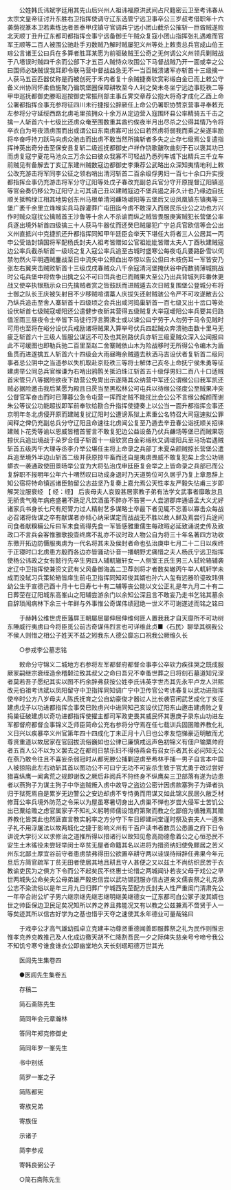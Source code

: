 <!-- { "loadSidebar": true } -->
　　公姓韩氏讳斌字廷用其先山后兴州人祖讳福原洪武间占尺籍密云卫至考讳春从太宗文皇帝征讨升东胜右卫指挥使调守辽东选管宁远卫事卒公三岁叔考借职年十六袭荫视篆本卫若素练达者景泰甲戌镇守官调兵宁远小团山截杀公摧斩一巨酋贼遂败北天顺丁丑升辽东都司都指挥佥事宁远备御壬午贼众复寇小团山指挥张礼遇难而官军王顺等二百人被围公驰赴手刃数贼乃解时贼屡犯义州等处上敕责总兵官成山伯王琮公言诸王公曰兵在多算者胜耳某愿为前驱破贼王公奇之无何调公义州领兵剿贼战于八塔误时贼四千余而公部下才五百人贼恃众攻围公下马督战贼乃开一面或幸之公曰围师必缺贼误我耳即令联马营中督战益急无不一当百贼溃诸军亦斩首十三级擒一人获马五百匹器仗称是而被创死于禾内者复十余贼捷奏钦赏彩缎白金已而上敕公守备义州协同怀柔伯施聚乃徧筑堡圈保障耕牧至今人利之癸未冬坐宁远边事贬秩二等甲申巡抚都御史滕昭巡按御史常振刑部主事丘霁交章荐公抱大将奇才成化乙酉上命公署都指挥佥事充参将征四川未行捷报公辞厥任上命公仍署职协赞京营事寻奉敕充左参将分守延绥西路北虏毛里孩拥众十余万从定边营入寇围环县公率精骑五千击之擒一人斩首六十七级比还虏众奄至围数重其酋约俟夜半月出尽杀之公得其情乃令将卒衣白为号夜溃虏围而出或谓公曰东南虏寡可出公曰若然虏将弱我而乘之矣遂率励将卒奋呼持刀跃马向虏众驰击而出虏不敢当然所擒斩者多失之止存七级焉公复遣指挥神英出奇分击至保安县复斩二级巡抚都御史卢祥作铙歌皷吹曲刻于石以褒其功已而虏复寇宁夏花马池众三万余公曰彼众我寡不可轻战乃悉列车城下出精兵三千立车前贼见有备解去丁亥辽东建州贼数寇边都御史李秉荐公武略出众深知夷情地利上敕公改充游击将军同李公征之领右哨出清河斩首二百余级俘男妇一百七十余口升实授都指挥佥事仍充游击将军分守辽阳等处戊子春改充副总兵官分守开原提督辽阳镇巡等官会奏仍移公为辽阳守上可其请己丑以建贼寇边不堡兵遏之非久计也乃缘边自抚顺关抵鸭绿江相其地势创东州马根单清河鹻场叆阳等五堡后又设凤凰镇东镇夷等三堡广袤千余里立烽堠实兵马辟灌莽广屯田迄今虏不敢深入而居民乐业公之功也方兴作时贼众寇扰公擒贼首王沙鲁等十余人不杀谕而纵之贼皆畏服庚寅贼犯长营堡公率兵逐出境外斩首四级擒三十人获马牛器仗而还癸巳贼屡犯广宁总兵官欧信等会公出义州直抵兴中克捷凯还升都指挥同知甲午廷臣会举天下堪任大将者三人公居其一丙申公受诰封镇国将军配杨氏封夫人祖考皆赠如公官祖妣妣皆赠太夫人丁酉秋建贼寇边公率兵截杀斩首一级顷之复入寇公率兵追至古城时盛寒公每夜屯兵要路卧雪以伺禁勿然火平明遇贼鏖战至日中流矢中公颊血出卒惊以告公但曰木枝伤耳一军皆安乃张左右翼夹击贼败斩首十三级戊戌春贼众八千余寇清河堡掩伏谷中而数骑薄城挑战时公屯兵堡中将佐争出擒之公不可曰饵兵也已而贼果大至公乃出兵背城列阵番休更战又使卒执银瓶示众曰先擒贼者赏之皆鼓跃而进贼遁去次日贼复围堡公登城分布将士御之队长王庆被矢射目不少移贼喧谓藁人庆拔矢还射贼骇公令严不可攻遂散去公乃纵兵追击至舍人寨斩首十四级顷之会兵出咸河捣巢斩首一百七级又出十岔口等处设伏斩首七级贼寇叆阳还公遣健步夜斫其营得五级贼复大举寇叆阳公率兵要其归路值淫雨三昼夜令士卒皆下马徒行浮言腾沸士或以谏公曰宁劳于人勿劳于马令见贼时可用也至将在峪分设伏兵戒励诸将贼果入算举号伏兵四起贼众奔溃驰击数十里马无疲乏斩首六十三级人皆服公谋远不可及也其别路伏兵亦斩三级夏贼众深入公闻报曰此不可缓图也即勒兵驰二百里至赵二舍寨贼依山木为险战移时无所得公令编木为盾鱼贯而进遂擒五人斩首六十四级会大雨昼晦余贼遁去秋洒马吉设伏者复斩首二级同事者忌公阴中之当道参以失机取赴京贬秩三等将士解体己亥冬上命抚宁侯朱勇等征建虏举公同总兵官缑谦为右哨出鸦鹘关抵泊珠江斩首五十级俘男妇二百八十口适贼首宋管只八等据险欲夜下劫营公免冑出示遂降其众纳营中军还公谓缑公曰我军凯还贼必据险邀击我后某愿为殿且日昃当至黑松林公可屯兵以待缑公径度公至贼果冲突公督官军奋击而时已薄暮公急令屯营一挥而定贼不能扰比会公公不言缑公赧颜而谢朱公等议公功能超拔即军前奉钦给勘合升指挥使捷奏上以公当一面升都指挥佥事还京明年冬北虏侵开原而建贼复扰辽阳时公遭谤系狱上素重公名特召大司寇速拟公罪闻释之俾仍充副总兵分守辽阳且命速往北虏闻公复至乃遁去辛丑春公诣抚顺关招徕建贼卜花秃等谕以恩威皆稽首誓言不敢复犯边公益设备乃伏兵鹻场等堡已而贼果窃掠伏兵追出境战于朵罗合佃子斩首十一级钦赏白金彩缎秋又调叆阳兵至马场岩遇贼斩首五级丙午大理寺丞李介举公堪任主将上命录之兵部丁未夏朵颜贼掠长营堡公遣兵追至境外半边山斩首二级并获原掠牛畜而还自是夷虏畏威不敢复犯矣上念公功锡蟒衣一袭通政使田景旸举公宜为大将弘治戊申廷臣复会举之上皆命录之兵部已而公复辞职不报明年公年六十喟然叹曰功成身退时乃天道势位可久居乎乃复上章恳辞上知公宿将特命镇巡诸臣勉留公志益坚乃复奏上嘉允焉公天性孝友严毅失怗甫三岁即解哭泣服衰经 【 经：绖】 后丧母夫人哀毁甚居家教子弟有法学文武事者靡敢怠且无骄贵气晚年病疮盛暑不跣足凡饮酒虽不醉亦不笞詈一人尝游郡庠通语孟大义尤好诸家兵书身长七尺有咫膂力过人精射艺多谋略士卒最下者见辄不忘善以寡击众每战必召诸将佐谋之卒有献谋者亦倾心纳采谋定而战战无不胜以故人鲜及焉尝行兵途间司食者献糗糒公斥曰军未食焉得先食一军皆感雅重儒生每政暇必延致诵说史传及致政口不言兵会客惟雅歌投壶终席不乱亦不议时政人物公自为将三十年名著四方功收东徼开拓边防慑服夷虏为一代名将其未及侯封者命也弘治庚申七月二十二日以疾终于正寝时口北虏患方殷而各边亦皆骚动讣音一播朝野尤痛惜之夫人杨氏宁远卫指挥使杨公讳政之女有懿行先卒生男四人辅軏辙轩女一人侧室王氏生男三人轼轮辂辅袭定辽中卫指挥使兼资文武有父风备御海盖二卫荐剡将才者数矣辙丙午举人軏轩学未成而没轼习兵策轮辂皆庠生前屯卫指挥同知邓俊其婿也孙六人玺有远器玠瑬玫玮俱幼公生于宣德己酉十月十七日寿七十有二辅等丧公能以文公正礼是年九月二十有二日葬茔在辽阳城东高峯山之阳辅尝游余门以余知公深且言不敢妄乃走书乞铭其墓余自辞琐闱病林下余三十年鲜与外事惟公奇谋伟绩冠绝一世义不可谢遂述而铭之铭曰

　　于赫韩公维世虎臣藩屏王朝屡屈屡伸屈伸维何匪人置我我才自天靡所不可功树东陲威行夷虏曰今将臣觅公前古奇谋伟烈言也可详维此贞■〈石民〉聊举其纲我公不侯人则惜之相公子姓天不益之矧我东人德公靡忘口祝我公厥维久长

　　○参戎李公墓志铭

　　敕命分守锦义二城地方右参将左军都督府都督佥事李公卒钦力疾往哭之既成服厥冡嗣继宗衰绖造余稽颡泣致其叔父之命曰吾兄不幸蚤世葬之日将刻石墓道知兄深者莫若吾子愿纪其实以图不朽余辞弗获按公姓李氏讳英字世杰其先永平卢龙人洪熙改元伯祖考讳斌以凤阳留守中卫指挥同知调广宁中卫传官公考讳春复以武功进指挥使卒时公方八岁母夫人陈氏抚育之公自幼豪俊才器过人比长袭官闲武艺成化丁亥征建虏戊子以功进都指挥佥事癸巳败虏兴中进同知己亥设伏辽阳东山邀击建虏败之复捣巢征破建虏以奇功进都指挥使擢主都司军政吏畏其威民怀其惠庚子录东山功进左军都督府都督佥事锦义乏师臣简命公充右参将分守焉在任七载训兵固圉赡养教化礼义日兴以疾暴卒义州官第年四十四成化丁未正月十八日也公孝友恺悌豪迈明敏而尤尊贤重道以故居家在官回拔流俗巍如也公律已廉慎戒远声色初锦义有佃户输粟帅府者五百人公不以为义罢去之在都司日禁乐妇不得侍燕会有召女乐者其长必问知无公在燕乃敢令往且不喜妄杀弱冠时从都宪滕公捕剿逆虏至希林手捕一男子自言本中国人被掠陷此左右劝斩其首以图功公不可曰宁无功不可妄杀生致于官尤勇于改过尝好猎喜纵鹰一闻禽荒之规即谢改之厥后非阅兵不狩终身不纵鹰矣三卫部落有遂为边患者以燕狗子为谋主狗子中华盗贼叛入虏中故导之盗边公密计因虏款塞狗子为译者执归于狱死焉自是累岁无边警公之安边却虏不专恃勇而用谋又如此锦义民居久敝乏材修茸公率兵境外防范之令采以为屋虽寒暑切身出入虏巢不惮也岁尝大侵军士苦饥公出已粟给赡之虑官属家子不知礼义躬聘师儒设馆府第聚而教之化鄙倍为循雅焉其赡养教化皆类此也然匪直言教实躬率之方分守下车日即建祠堂谨时祭及丧夫人一遵朱子礼不用浮屠法以故两城化之捷于影响义州有千百户读书者数员公悉置之府下日令讲说大学衍义以求修治之道推所得以措诸行以故知见愈高勋德愈着公之心恒恐民不安生土木徭役未尝轻举闵士卒贫无屋者命籍其名以进将为措资纳妇使免鳏居之苦义州东北鄙土厚宜谷前守者患虏禁弗得田公欲置卒耕守两以诖误待辩辞任弗果今年元旦后方简官疏军丁贫无田者使居其地且耕且守人甚便之又以兹土不尚纺织民苦于衣教谕吏民为之俱方下令而公不起矣民不终惠士论惜之两城闻讣若丧父母于戏公之早世两城失公命矣夫公母弟雄严毅忠信尝以武功锡冠服亦信古道亲文儒丧祭之礼克承公志不染流俗以是年三月九日归葬广宁城西先茔配方氏封夫人性严重闺门清肃先公一年卒合祔公圹子男六继宗继先继志继明继美继德女一辽东都司白公冢子浚其婿也世之帅臣保边卫民足矣况知所以养之养且弗能况又有以教之公兹兼焉不啻贤于人一等矣迹其所以信古好学为之基也惜乎天夺之速使其永年德业可量哉铭曰

　　于戏李公才高气雄幼孤卓立克建丰功尊贤重德闻善即服葬祭之礼为民作则惟忠惟孝克养克教推己及人化成边徼天胡不仁降割吾民一夕之际俾失慈亲号兮啼兮我公不知饥兮寒兮谁食谁衣公即幽堂地久天长刻珉昭德万世其光

　　医闾先生集卷四

　　●医闾先生集卷五

　　存稿二

　　简石斋陈先生

　　简同年会元章瀚林

　　答同年郑克修御史

　　简同年罗一峯先生

　　书中别纸

　　简罗一峯之子

　　简陈都宪

　　寄族兄弟

　　寄族侄

　　示诸子

　　简李参戎

　　寄韩良弼公子

　　○简石斋陈先生


